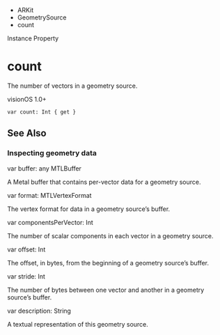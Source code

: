 

- ARKit
- GeometrySource
-  count 

Instance Property

# count

The number of vectors in a geometry source.

visionOS 1.0+

``` source
var count: Int { get }
```

## See Also

### Inspecting geometry data

var buffer: any MTLBuffer

A Metal buffer that contains per-vector data for a geometry source.

var format: MTLVertexFormat

The vertex format for data in a geometry source’s buffer.

var componentsPerVector: Int

The number of scalar components in each vector in a geometry source.

var offset: Int

The offset, in bytes, from the beginning of a geometry source’s buffer.

var stride: Int

The number of bytes between one vector and another in a geometry source’s buffer.

var description: String

A textual representation of this geometry source.


